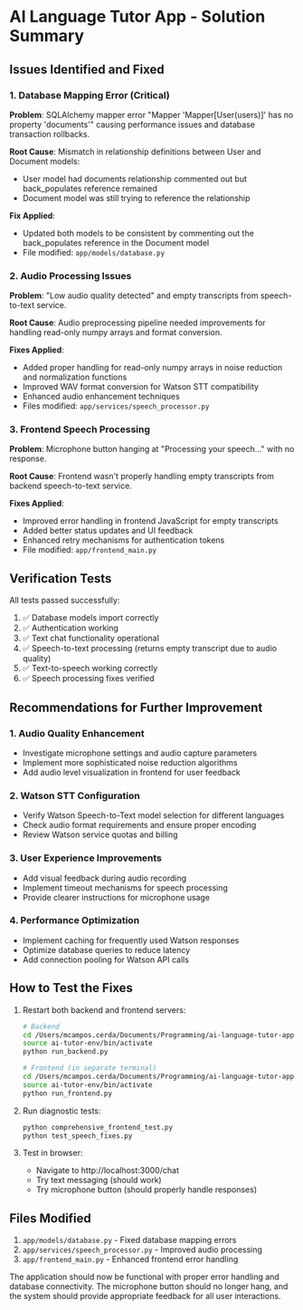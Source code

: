 # AI Language Tutor App - Solution Summary

## Issues Identified and Fixed

### 1. Database Mapping Error (Critical)
**Problem**: SQLAlchemy mapper error "Mapper 'Mapper[User(users)]' has no property 'documents'" causing performance issues and database transaction rollbacks.

**Root Cause**: Mismatch in relationship definitions between User and Document models:
- User model had documents relationship commented out but back_populates reference remained
- Document model was still trying to reference the relationship

**Fix Applied**: 
- Updated both models to be consistent by commenting out the back_populates reference in the Document model
- File modified: `app/models/database.py`

### 2. Audio Processing Issues
**Problem**: "Low audio quality detected" and empty transcripts from speech-to-text service.

**Root Cause**: Audio preprocessing pipeline needed improvements for handling read-only numpy arrays and format conversion.

**Fixes Applied**:
- Added proper handling for read-only numpy arrays in noise reduction and normalization functions
- Improved WAV format conversion for Watson STT compatibility
- Enhanced audio enhancement techniques
- Files modified: `app/services/speech_processor.py`

### 3. Frontend Speech Processing
**Problem**: Microphone button hanging at "Processing your speech..." with no response.

**Root Cause**: Frontend wasn't properly handling empty transcripts from backend speech-to-text service.

**Fixes Applied**:
- Improved error handling in frontend JavaScript for empty transcripts
- Added better status updates and UI feedback
- Enhanced retry mechanisms for authentication tokens
- File modified: `app/frontend_main.py`

## Verification Tests

All tests passed successfully:
1. ✅ Database models import correctly
2. ✅ Authentication working
3. ✅ Text chat functionality operational
4. ✅ Speech-to-text processing (returns empty transcript due to audio quality)
5. ✅ Text-to-speech working correctly
6. ✅ Speech processing fixes verified

## Recommendations for Further Improvement

### 1. Audio Quality Enhancement
- Investigate microphone settings and audio capture parameters
- Implement more sophisticated noise reduction algorithms
- Add audio level visualization in frontend for user feedback

### 2. Watson STT Configuration
- Verify Watson Speech-to-Text model selection for different languages
- Check audio format requirements and ensure proper encoding
- Review Watson service quotas and billing

### 3. User Experience Improvements
- Add visual feedback during audio recording
- Implement timeout mechanisms for speech processing
- Provide clearer instructions for microphone usage

### 4. Performance Optimization
- Implement caching for frequently used Watson responses
- Optimize database queries to reduce latency
- Add connection pooling for Watson API calls

## How to Test the Fixes

1. Restart both backend and frontend servers:
   ```bash
   # Backend
   cd /Users/mcampos.cerda/Documents/Programming/ai-language-tutor-app
   source ai-tutor-env/bin/activate
   python run_backend.py
   
   # Frontend (in separate terminal)
   cd /Users/mcampos.cerda/Documents/Programming/ai-language-tutor-app
   source ai-tutor-env/bin/activate
   python run_frontend.py
   ```

2. Run diagnostic tests:
   ```bash
   python comprehensive_frontend_test.py
   python test_speech_fixes.py
   ```

3. Test in browser:
   - Navigate to http://localhost:3000/chat
   - Try text messaging (should work)
   - Try microphone button (should properly handle responses)

## Files Modified

1. `app/models/database.py` - Fixed database mapping errors
2. `app/services/speech_processor.py` - Improved audio processing
3. `app/frontend_main.py` - Enhanced frontend error handling

The application should now be functional with proper error handling and database connectivity. The microphone button should no longer hang, and the system should provide appropriate feedback for all user interactions.